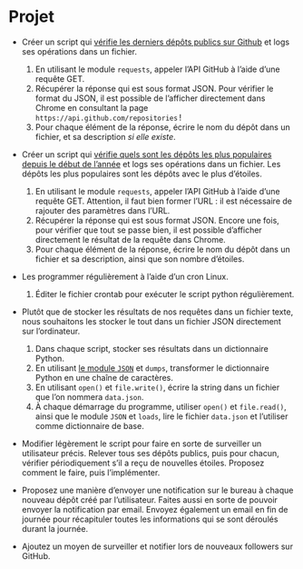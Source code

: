 # Projet

- Créer un script qui [vérifie les derniers dépôts publics sur Github](https://docs.github.com/en/rest/reference/repos#list-public-repositories) et logs ses opérations dans un fichier.
  1. En utilisant le module `requests`, appeler l’API GitHub à l’aide d’une requête GET.
  2. Récupérer la réponse qui est sous format JSON. Pour vérifier le format du JSON, il est possible de l’afficher directement dans Chrome en consultant la page `https://api.github.com/repositories` !
  3. Pour chaque élément de la réponse, écrire le nom du dépôt dans un fichier, et sa description _si elle existe_.

- Créer un script qui [vérifie quels sont les dépôts les plus populaires depuis le début de l’année](https://docs.github.com/en/rest/reference/search#search-repositories) et logs ses opérations dans un fichier. Les dépôts les plus populaires sont les dépôts avec le plus d’étoiles.
  1. En utilisant le module `requests`, appeler l’API GitHub à l’aide d’une requête GET. Attention, il faut bien former l’URL : il est nécessaire de rajouter des paramètres dans l’URL.
  2. Récupérer la réponse qui est sous format JSON. Encore une fois, pour vérifier que tout se passe bien, il est possible d’afficher directement le résultat de la requête dans Chrome.
  3. Pour chaque élément de la réponse, écrire le nom du dépôt dans un fichier et sa description, ainsi que son nombre d’étoiles.

- Les programmer régulièrement à l’aide d’un cron Linux.
  1. Éditer le fichier crontab pour exécuter le script python régulièrement.

- Plutôt que de stocker les résultats de nos requêtes dans un fichier texte, nous souhaitons les stocker le tout dans un fichier JSON directement sur l’ordinateur.
  1. Dans chaque script, stocker ses résultats dans un dictionnaire Python.
  2. En utilisant [le module `JSON`](https://docs.python.org/fr/3/library/json.html) et `dumps`, transformer le dictionnaire Python en une chaîne de caractères.
  3. En utilisant `open()` et `file.write()`, écrire la string dans un fichier que l’on nommera `data.json`.
  4. À chaque démarrage du programme, utiliser `open()` et `file.read()`, ainsi que le module `JSON` et `loads`, lire le fichier `data.json` et l’utiliser comme dictionnaire de base.

- Modifier légèrement le script pour faire en sorte de surveiller un utilisateur précis. Relever tous ses dépôts publics, puis pour chacun, vérifier périodiquement s’il a reçu de nouvelles étoiles. Proposez comment le faire, puis l’implémenter.

- Proposez une manière d’envoyer une notification sur le bureau à chaque nouveau dépôt créé par l’utilisateur. Faites aussi en sorte de pouvoir envoyer la notification par email. Envoyez également un email en fin de journée pour récapituler toutes les informations qui se sont déroulés durant la journée.

- Ajoutez un moyen de surveiller et notifier lors de nouveaux followers sur GitHub.
